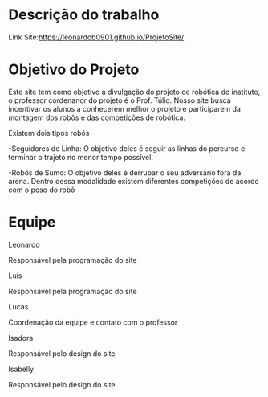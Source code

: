 # Descrição do trabalho

Link Site:https://leonardob0901.github.io/ProjetoSite/

<h1>Objetivo do Projeto</h1>
<p>Este site tem como objetivo a divulgação do projeto de robótica do instituto, o professor cordenanor do projeto é o Prof. Túlio. Nosso site busca incentivar os alunos a conhecerem melhor o projeto e participarem da montagem dos robôs e das competições de robótica.</p>
<p>Existem dois tipos robôs</p>
<p>-Seguidores de Linha: O objetivo deles é seguir as linhas do percurso e terminar o trajeto no menor tempo possível.</p>
<p>-Robôs de Sumo: O objetivo deles é derrubar o seu adversário fora da arena. Dentro dessa modalidade existem diferentes competições de acordo com o peso do robô</p>

# Equipe

 <p>Leonardo</p>
 <p>Responsável pela programação do site</p>
 <p>Luis</p>
 <p>Responsável pela programação do site</p>
 <p>Lucas</p>
 <p>Coordenação da equipe e contato com o professor</p
 <p>Isadora</p>
 <p>Responsável pelo design do site</p>
 <p>Isabelly</p>
 <p>Responsável pelo design do site</p>

